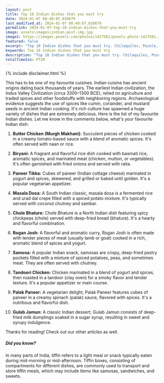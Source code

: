 ```yaml
---
layout: post
title: Top 10 Indian dishes that you must try
date: 2024-01-07 08:40:07.838679
last_modified_at: 2024-01-07 08:40:07.838679
permalink: 2024-01-07-top-10-indian-dishes-that-you-must-try
image: assets\images\indian-post-img.jpg
image2: https://images.pexels.com/photos/1427581/pexels-photo-1427581.jpeg?auto=compress&cs=tinysrgb&h=650&w=940
featured: false
excerpt: "Top 10 Indian dishes that you must try. Chilaquiles, Pozole, Tostadas made it to my top 10 list. Click to see if your favourite dish made it to my top 10"
keywords: Top 10 Indian dishes that you must try
description: "Top 10 Indian dishes that you must try. Chilaquiles, Pozole, Tostadas made it to my top 10 list. Click to see if your favourite dish made it to my top 10"
totalTimeIso: PT2M
---
```

{% include disclaimer.html %}

This has to be one of my favourite cuisines. Indian cuisine has ancient origins dating back thousands of years. The earliest Indian civilization, the Indus Valley Civilization (circa 3300–1300 BCE), relied on agriculture and traded spices and other foodstuffs with neighboring regions. Archaeological evidence suggests the use of spices like cumin, coriander, and mustard seeds in ancient Indian cooking. It's rich culture has spawned a huge variety of dishes that are extremely delicious. Here is the list of my favourite Indian dishes. Let me know in the comments below, what's your favourite Indian dish:

1. **Butter Chicken (Murgh Makhani):**
   Succulent pieces of chicken cooked in a creamy tomato-based sauce with a blend of aromatic spices. It's often served with naan or rice.

2. **Biryani:**
   A fragrant and flavorful rice dish cooked with basmati rice, aromatic spices, and marinated meat (chicken, mutton, or vegetables). It's often garnished with fried onions and served with raita.

3. **Paneer Tikka:**
   Cubes of paneer (Indian cottage cheese) marinated in yogurt and spices, skewered, and grilled or baked until golden. It's a popular vegetarian appetizer.

4. **Masala Dosa:**
   A South Indian classic, masala dosa is a fermented rice and urad dal crepe filled with a spiced potato mixture. It's typically served with coconut chutney and sambar.

5. **Chole Bhature:**
   Chole Bhature is a North Indian dish featuring spicy chickpeas (chole) served with deep-fried bread (bhature). It's a hearty and flavorful combination.

6. **Rogan Josh:**
   A flavorful and aromatic curry, Rogan Josh is often made with tender pieces of meat (usually lamb or goat) cooked in a rich, aromatic blend of spices and yogurt.

7. **Samosa:**
   A popular Indian snack, samosas are crispy, deep-fried pastry pockets filled with a mixture of spiced potatoes, peas, and sometimes meat. They are often served with chutney.

8. **Tandoori Chicken:**
   Chicken marinated in a blend of yogurt and spices, then roasted in a tandoor (clay oven) for a smoky flavor and tender texture. It's a popular appetizer or main course.

9. **Palak Paneer:**
   A vegetarian delight, Palak Paneer features cubes of paneer in a creamy spinach (palak) sauce, flavored with spices. It's a nutritious and flavorful dish.

10. **Gulab Jamun:**
    A classic Indian dessert, Gulab Jamun consists of deep-fried milk dumplings soaked in a sugar syrup, resulting in sweet and syrupy indulgence.

Thanks for reading! Check out our other articles as well.


<div class="card" style="margin-bottom:1rem">
  <div class="card-body">
    <h5 class="card-title">Did you know?</h5>
    <p class="card-text">In many parts of India, tiffin refers to a light meal or snack typically eaten during mid-morning or mid-afternoon. Tiffin boxes, consisting of compartments for different dishes, are commonly used to transport and store tiffin meals, which may include items like samosas, sandwiches, and sweets.</p>
  </div>
</div>